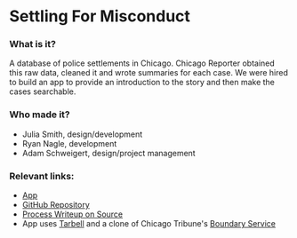# Settling For Misconduct

### What is it?

A database of police settlements in Chicago. Chicago Reporter obtained this raw data, cleaned it and wrote summaries for each case. We were hired to build an app to provide an introduction to the story and then make the cases searchable.

### Who made it?

 - Julia Smith, design/development
 - Ryan Nagle, development
 - Adam Schweigert, design/project management

### Relevant links:

 - [App](http://projects.chicagoreporter.com/settlements/)
 - [GitHub Repository](https://github.com/INN/cpd-settlements)
 - [Process Writeup on Source](https://source.opennews.org/articles/how-we-made-settling-misconduct/)
 - App uses [Tarbell](http://www.tarbell.io/) and a clone of Chicago Tribune's [Boundary Service](https://github.com/INN/boundaries)